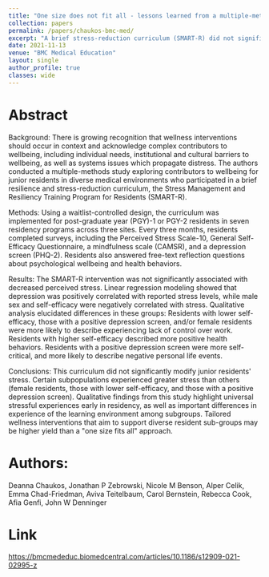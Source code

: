 ```yaml
---
title: "One size does not fit all - lessons learned from a multiple-methods study of a resident wellness curriculum across sites and specialties"
collection: papers
permalink: /papers/chaukos-bmc-med/
excerpt: "A brief stress-reduction curriculum (SMART-R) did not significantly reduce perceived stress in junior medical residents, with subgroups like female residents and those with lower self-efficacy reporting greater distress—highlighting the need for tailored wellness interventions."
date: 2021-11-13
venue: "BMC Medical Education"
layout: single
author_profile: true
classes: wide
---
```



# Abstract

Background: There is growing recognition that wellness interventions should occur in context and acknowledge complex contributors to wellbeing, including individual needs, institutional and cultural barriers to wellbeing, as well as systems issues which propagate distress. The authors conducted a multiple-methods study exploring contributors to wellbeing for junior residents in diverse medical environments who participated in a brief resilience and stress-reduction curriculum, the Stress Management and Resiliency Training Program for Residents (SMART-R).

Methods: Using a waitlist-controlled design, the curriculum was implemented for post-graduate year (PGY)-1 or PGY-2 residents in seven residency programs across three sites. Every three months, residents completed surveys, including the Perceived Stress Scale-10, General Self-Efficacy Questionnaire, a mindfulness scale (CAMSR), and a depression screen (PHQ-2). Residents also answered free-text reflection questions about psychological wellbeing and health behaviors.

Results: The SMART-R intervention was not significantly associated with decreased perceived stress. Linear regression modeling showed that depression was positively correlated with reported stress levels, while male sex and self-efficacy were negatively correlated with stress. Qualitative analysis elucidated differences in these groups: Residents with lower self-efficacy, those with a positive depression screen, and/or female residents were more likely to describe experiencing lack of control over work. Residents with higher self-efficacy described more positive health behaviors. Residents with a positive depression screen were more self-critical, and more likely to describe negative personal life events.

Conclusions: This curriculum did not significantly modify junior residents' stress. Certain subpopulations experienced greater stress than others (female residents, those with lower self-efficacy, and those with a positive depression screen). Qualitative findings from this study highlight universal stressful experiences early in residency, as well as important differences in experience of the learning environment among subgroups. Tailored wellness interventions that aim to support diverse resident sub-groups may be higher yield than a "one size fits all" approach.

# Authors:


Deanna Chaukos, Jonathan P Zebrowski, Nicole M Benson, Alper Celik, Emma Chad-Friedman, Aviva Teitelbaum, Carol Bernstein, Rebecca Cook, Afia Genfi, John W Denninger

# Link

https://bmcmededuc.biomedcentral.com/articles/10.1186/s12909-021-02995-z



